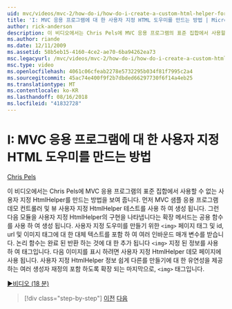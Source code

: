 ```yaml
---
uid: mvc/videos/mvc-2/how-do-i/how-do-i-create-a-custom-html-helper-for-an-mvc-application
title: 'I: MVC 응용 프로그램에 대 한 사용자 지정 HTML 도우미를 만드는 방법 | Microsoft 문서'
author: rick-anderson
description: 이 비디오에서는 Chris Pels에 MVC 응용 프로그램의 표준 집합에서 사용할 수 없는 사용자 지정 HtmlHelper를 만드는 방법을 보여 줍니다. 첫 번째는 샘플 MVC 응용 프로그램...
ms.author: riande
ms.date: 12/11/2009
ms.assetid: 58b5eb15-4160-4ce2-ae70-6ba94262ea73
msc.legacyurl: /mvc/videos/mvc-2/how-do-i/how-do-i-create-a-custom-html-helper-for-an-mvc-application
msc.type: video
ms.openlocfilehash: 4061c06cfeab2278e5732295b034f81f7995c2a4
ms.sourcegitcommit: 45ac74e400f9f2b7dbded66297730f6f14a4eb25
ms.translationtype: MT
ms.contentlocale: ko-KR
ms.lasthandoff: 08/16/2018
ms.locfileid: "41832728"
---
```

<a name="how-do-i-create-a-custom-html-helper-for-an-mvc-application"></a>I: MVC 응용 프로그램에 대 한 사용자 지정 HTML 도우미를 만드는 방법
====================
[Chris Pels](https://twitter.com/chrispels)

이 비디오에서는 Chris Pels에 MVC 응용 프로그램의 표준 집합에서 사용할 수 없는 사용자 지정 HtmlHelper를 만드는 방법을 보여 줍니다. 먼저 MVC 샘플 응용 프로그램 데모 컨트롤러 및 뷰 사용자 지정 HtmlHelper 테스트를 사용 하 여 생성 됩니다. 그런 다음 모듈을 사용자 지정 HtmlHelper의 구현을 나타냅니다는 확장 메서드는 공용 함수를 사용 하 여 생성 됩니다. 사용자 지정 도우미를 만들기 위한 `<img>` 페이지 태그 및 id, url 및 이미지 태그에 대 한 대체 텍스트를 포함 하 여 여러 인바운드 매개 변수를 받습니다. 논리 함수는 완료 된 반환 하는 것에 대 한 추가 됩니다 `<img>` 지정 된 정보를 사용 하 여 태그입니다. 다음 이미지를 표시 하려면 사용자 지정 HtmlHelper 데모 페이지에 사용 됩니다. 사용자 지정 HtmlHelper 정보 쉽게 다른를 만들기에 대 한 유연성을 제공 하는 여러 생성자 재정의 포함 하도록 확장 되는 마지막으로, `<img>` 태그입니다.

[&#9654;비디오 (18 분)](https://channel9.msdn.com/Blogs/ASP-NET-Site-Videos/how-do-i-create-a-custom-html-helper-for-an-mvc-application)

> [!div class="step-by-step"]
> [이전](how-do-i-implement-view-models-to-manage-data-for-aspnet-mvc-views.md)
> [다음](how-do-i-work-with-model-binders-in-an-mvc-application.md)
